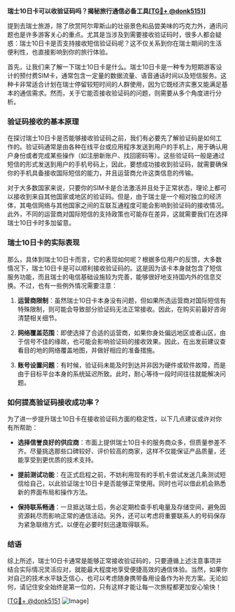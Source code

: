 **瑞士10日卡可以收验证码吗？揭秘旅行通信必备工具[[TG💪+ @donk5151](https://t.me/s/donk5151)]**

提到去瑞士旅游，除了欣赏阿尔卑斯山的壮丽景色和品尝美味的巧克力外，通讯问题也是许多游客关心的重点。尤其是当涉及到需要接收验证码时，很多人都会疑惑：瑞士10日卡是否支持接收短信验证码呢？这不仅关系到你在瑞士期间的生活便利性，也直接影响到你的旅行体验。

首先，让我们来了解一下瑞士10日卡是什么。瑞士10日卡是一种专为短期游客设计的预付费SIM卡，通常包含一定量的数据流量、语音通话时间以及短信服务。这种卡非常适合计划在瑞士停留较短时间的人群使用，因为它既经济实惠又能满足基本的通信需求。然而，关于它能否接收验证码的问题，则需要从多个角度进行分析。

### 验证码接收的基本原理

在探讨瑞士10日卡是否能够接收验证码之前，我们有必要先了解验证码是如何工作的。验证码通常是由各种在线平台或应用程序发送到用户的手机上，用于确认用户身份或者完成某些操作（如注册新账户、找回密码等）。这些验证码一般是通过短信的形式发送到用户的手机号码上，因此，要想成功接收到验证码，就需要确保你的手机具备接收国际短信的能力，并且运营商允许这类信息的传输。

对于大多数国家来说，只要你的SIM卡是合法激活并且处于正常状态，理论上都可以接收到来自其他国家或地区的验证码。但是，由于瑞士是一个相对独立的经济体，其电信网络与其他国家之间的互联互通程度可能会影响到验证码的接收情况。此外，不同的运营商对国际短信的支持政策也可能存在差异，这就需要我们在选择瑞士10日卡时多加留意。

### 瑞士10日卡的实际表现

那么，具体到瑞士10日卡而言，它的表现如何呢？根据多位用户的反馈，大多数情况下，瑞士10日卡是可以顺利接收验证码的。这是因为该卡本身就包含了短信服务功能，而且瑞士的电信基础设施较为完善，能够很好地支持国内外的信息交换。不过，也有一些例外情况需要注意：

1. **运营商限制**：虽然瑞士10日卡本身没有问题，但如果所选运营商对国际短信有特殊限制，则可能会导致部分验证码无法正常接收。因此，在购买前最好咨询清楚相关细节。
   
2. **网络覆盖范围**：即使选择了合适的运营商，如果你身处偏远地区或者山区，由于信号不佳的缘故，也可能会影响验证码的接收效果。因此，在出发前建议查看目的地的网络覆盖地图，并做好相应的准备措施。

3. **账号设置问题**：有时候，验证码未能及时到达并非因为硬件或软件故障，而是由于目标平台本身的系统延迟所致。此时，耐心等待一段时间往往就能解决问题。

### 如何提高验证码接收成功率？

为了进一步提升瑞士10日卡在接收验证码方面的稳定性，以下几点建议或许对你有所帮助：

- **选择信誉良好的供应商**：市面上提供瑞士10日卡的服务商众多，但质量参差不齐。尽量挑选那些口碑较好、评价较高的商家，这样不仅能保证产品质量，还能享受到更优质的技术支持。
  
- **提前测试功能**：在正式启程之前，不妨利用现有的手机卡尝试发送几条测试短信给自己，以此验证瑞士10日卡是否能够正常使用。同时也可以借此机会熟悉新的界面布局和操作方法。

- **保持联系畅通**：一旦抵达瑞士后，务必定期检查手机电量及存储空间，避免因资源耗尽而影响正常的通信活动。另外，还可以考虑将重要联系人的号码保存为紧急联络方式，以便在必要时刻迅速取得联系。

### 结语

综上所述，瑞士10日卡通常是能够正常接收验证码的，只要遵循上述注意事项并结合实际情况灵活应对，就能最大程度地享受便捷高效的通信体验。当然，如果你对自己的技术水平缺乏信心，也可以考虑随身携带备用设备作为补充方案。无论如何，请记住安全始终是第一位的，只有这样才能让每一次旅程都更加安心愉快！

[[TG💪+ @donk5151](https://t.me/s/donk5151) ![Image](https://i.postimg.cc/rwNCRYN7/Snipaste-2025-04-30-17-27-05.png)]